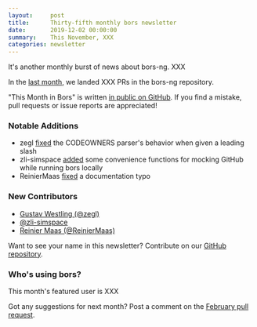```yaml
---
layout:     post
title:      Thirty-fifth monthly bors newsletter
date:       2019-12-02 00:00:00
summary:    This November, XXX
categories: newsletter
---
```


It's another monthly burst of news about bors-ng. XXX

In the [last month](https://github.com/bors-ng/bors-ng/pulls?utf8=%E2%9C%93&q=is%3Apr%20is%3Amerged%20closed%3A2019-11-01..2019-11-30),
we landed XXX PRs in the bors-ng repository.

"This Month in Bors" is written [in public on GitHub][GitHub for TMiB].
If you find a mistake, pull requests or issue reports are appreciated!

[GitHub for TMiB]: https://github.com/bors-ng/bors-ng.github.io


### Notable Additions

* zegl [fixed](https://github.com/bors-ng/bors-ng/pull/805) the CODEOWNERS parser's behavior when given a leading slash
* zli-simspace [added](https://github.com/bors-ng/bors-ng/pull/786) some convenience functions for mocking GitHub while running bors locally
* ReinierMaas [fixed](https://github.com/bors-ng/bors-ng/pull/793) a documentation typo


### New Contributors

* [Gustav Westling (@zegl)](https://github.com/zegl)
* [@zli-simspace](https://github.com/zli-simspace)
* [Reinier Maas (@ReinierMaas)](https://github.com/ReinierMaas)

Want to see your name in this newsletter? Contribute on our [GitHub repository](https://github.com/bors-ng/bors-ng).


### Who's using bors?

This month's featured user is XXX

Got any suggestions for next month?
Post a comment on the [February pull request](https://github.com/bors-ng/bors-ng.github.io/pull/___).
